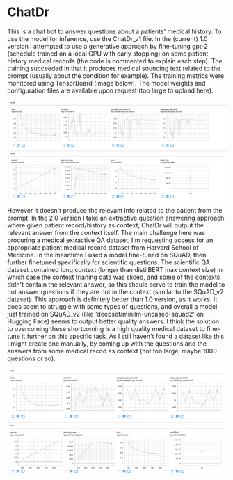 # ChatDr
This is a chat bot to answer questions about a patients' medical history. To use the model for inference, use the ChatDr_v1 file.
In the (current) 1.0 version I attempted to use a generative approach by fine-tuning gpt-2 (schedule trained on a local GPU with early stopping) on some patient history medical records (the code is commented to explain each step). The training succeeded in that it produces medical sounding text related to the prompt (usually about the condition for example). The training metrics were monitored using TensorBoard (image below). The model weights and configuration files are available upon request (too large to upload here).

![Screenshot](TB_dashboard_ChatDr_v1.png "ChatDr_v1 Training Metrics")

However it doesn't produce the relevant info related to the patient from the prompt.
In the 2.0 version I take an extractive question answering approach, where given patient record/history as context, ChatDr will output the relevant answer from the context itself. The main challenge here was procuring a medical extractive QA dataset, I'm requesting access for an appropriate patient medical record dataset from Harvard School of Medicine.
In the meantime I used a model fine-tuned on SQuAD, then further finetuned specifically for scientific questions. The scientific QA dataset contained long context (longer than distilBERT max context size) in which case the context trianing data was sliced, and some of the contexts didn't contain the relevant answer, so this should serve to train the model to not answer questions if they are not in the context (similar to the SQuAD_v2 dataset).
This approach is definitely better than 1.0 version, as it works. It does seem to struggle with some types of questions, and overall a model just trained on SQuAD_v2 (like 'deepset/minilm-uncased-squad2' on Hugging Face) seems to output better quality answers.
I think the solution to overcoming these shortcoming is a high quality medical dataset to fine-tune it further on this specific task. As I still haven't found a dataset like this I might create one manually, by coming up with the questions and the answers from some medical recod as context (not too large, maybe 1000 questions or so).

![Screenshot](TB_dashboard_ChatDr_v2.png "ChatDr_v2 Training Metrics")
